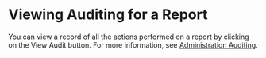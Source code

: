 [title]: # (Viewing Auditing for a Report)
[tags]: # (Viewing Auditing for a Report)
[priority]: # (60)

# Viewing Auditing for a Report

You can view a record of all the actions performed on a report by clicking on the View Audit button. For more information, see [Administration Auditing](../../application-administration/administration-auditing/index.md).
